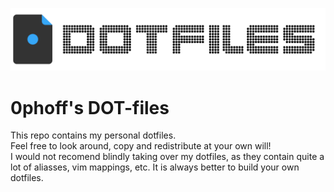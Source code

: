 ![Logo](https://raw.githubusercontent.com/0phoff/dotfiles/master/logo.png)  

# 0phoff's DOT-files
This repo contains my personal dotfiles.  
Feel free to look around, copy and redistribute at your own will!  
I would not recomend blindly taking over my dotfiles, as they contain quite a lot of aliasses, vim mappings, etc.
It is always better to build your own dotfiles.
